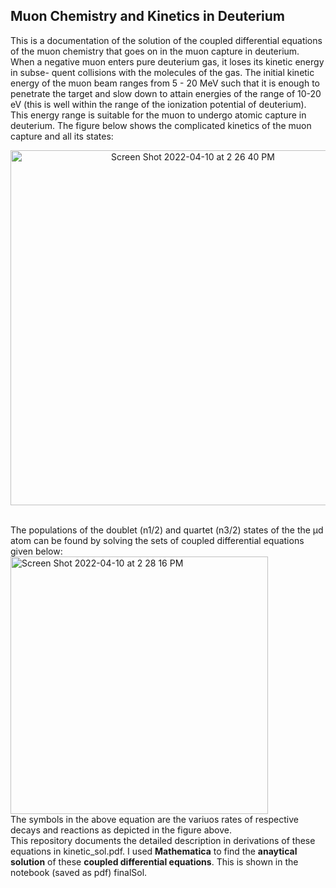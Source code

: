 ## Muon Chemistry and Kinetics in Deuterium
This is a documentation of the solution of the coupled differential equations of the muon chemistry that goes on in the muon capture in deuterium. 
When a negative muon enters pure deuterium gas, it loses its kinetic energy in subse- quent collisions with the molecules of the gas. The initial kinetic 
energy of the muon beam ranges from 5 - 20 MeV such that it is enough to penetrate the target and slow down to attain energies of the range of 10-20 eV
(this is well within the range of the ionization potential of deuterium). This energy range is suitable for the muon to undergo atomic capture in deuterium. The figure below shows the complicated kinetics of the muon capture and all its states:</br>
<center><img width="568" alt="Screen Shot 2022-04-10 at 2 26 40 PM" src="https://user-images.githubusercontent.com/27436642/162634051-f35de80d-a1f0-46c8-b3cd-0b95087afb06.png"></center></br>

The populations of the doublet (n1/2) and quartet (n3/2) states of the the μd atom can be found by solving the sets of coupled differential equations given below:</br>
<img width="412" alt="Screen Shot 2022-04-10 at 2 28 16 PM" src="https://user-images.githubusercontent.com/27436642/162634126-cfc3c90e-112c-47c6-9716-2b5b6c99ffd7.png"> </br>
The symbols in the above equation are the variuos rates of respective decays and reactions as depicted in the figure above.</br>
This repository documents the detailed description in derivations of these equations in kinetic_sol.pdf. I used **Mathematica** to find the 
**anaytical solution** of these **coupled differential equations**. This is shown in the notebook (saved as pdf) finalSol. 
